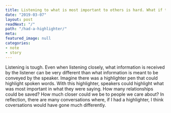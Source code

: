 ```yaml
---
title: Listening to what is most important to others is hard. What if they had a highlighter?
date: "2019-03-07"
layout: post
readNext: "/"
path: "/had-a-highlighter/"
meta:
featured_image: null
categories:
- note
- story
---
```


Listening is tough. Even when listening closely, what information is received by the listener can be very different than what information is meant to be conveyed by the speaker. Imagine there was a highlighter pen that could highlight spoken words. With this highlighter, speakers could highlight what was most important in what they were saying. How many relationships could be saved? How much closer could we be to people we care about? In reflection, there are many conversations where, if I had a highlighter, I think coversations would have gone much differently.


